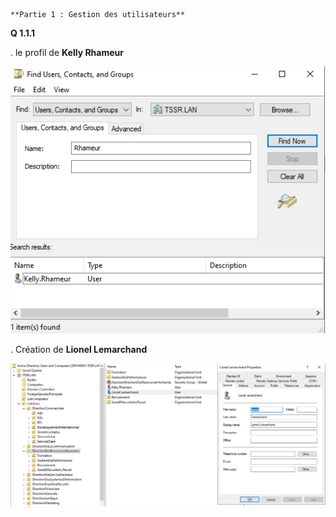 ```fix
**Partie 1 : Gestion des utilisateurs**
```

**Q 1.1.1**

. le profil de **Kelly Rhameur**

![](Profil_de_Kelly_Rhameur.png)

. Création de **Lionel Lemarchand**

![](Creation_Lionel_Lemarchand.png)

